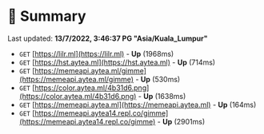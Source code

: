 # 📖 Summary
Last updated: **13/7/2022, 3:46:37 PG "Asia/Kuala_Lumpur"**

- `GET` [https://lilr.ml](https://lilr.ml) - **Up** (1968ms)
- `GET` [https://hst.aytea.ml](https://hst.aytea.ml) - **Up** (714ms)
- `GET` [https://memeapi.aytea.ml/gimme](https://memeapi.aytea.ml/gimme) - **Up** (530ms)
- `GET` [https://color.aytea.ml/4b31d6.png](https://color.aytea.ml/4b31d6.png) - **Up** (1638ms)
- `GET` [https://memeapi.aytea.ml](https://memeapi.aytea.ml) - **Up** (164ms)
- `GET` [https://memeapi.aytea14.repl.co/gimme](https://memeapi.aytea14.repl.co/gimme) - **Up** (2901ms)
